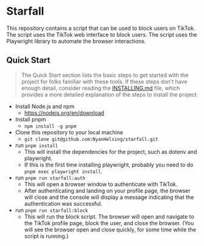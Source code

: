 # Starfall

This repository contains a script that can be used to block users on TikTok. The script uses the TikTok web interface to block users. The script uses the Playwright library to automate the browser interactions.

## Quick Start

> The Quick Start section lists the basic steps to get started with the project for folks familiar with these tools. If these steps don't have enough detail, consider reading the [INSTALLING.md](./docs/INSTALLING.md) file, which provides a more detailed explanation of the steps to install the project.

- Install Node.js and npm
    - https://nodejs.org/en/download
- Install pnpm
    - `npm install -g pnpm`
- Clone this repository to your local machine
    - `git clone git@github.com:NyanHelsing/starfall.git`
- run `pnpm install`
    - This will install the dependencies for the project, such as dotenv and playwright.
    - If this is the first time installing playwright, probably you need to do `pnpm exec playwright install`.
- run `pnpm run starfall:auth`
    - This will open a browser window to authenticate with TikTok.
    - After authenticating and landing on your profile page, the browser will close and the console will display a message indicating that the authentication was successful.
- run `pnpm run starfall:block`
    - This will run the block script. The browser will open and navigate to the TikTok profile page, block the user, and close the browser. (You will see the browser open and close quickly, for some time while the script is running.)
